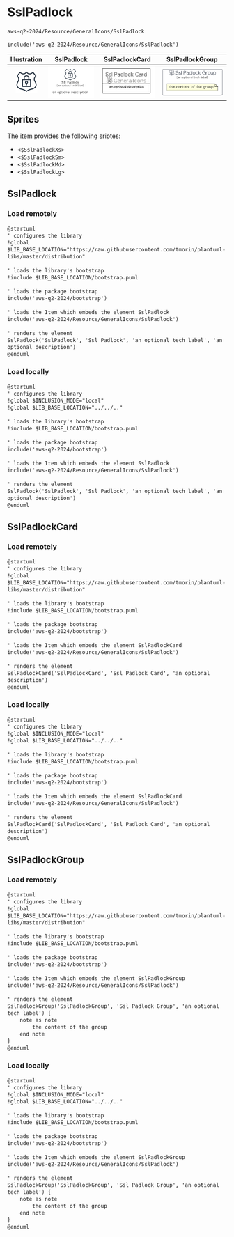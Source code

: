 # SslPadlock


```text
aws-q2-2024/Resource/GeneralIcons/SslPadlock
```

```text
include('aws-q2-2024/Resource/GeneralIcons/SslPadlock')
```



| Illustration | SslPadlock | SslPadlockCard | SslPadlockGroup |
| :---: | :---: | :---: | :---: |
| ![illustration for Illustration](../../../aws-q2-2024/Resource/GeneralIcons/SslPadlock.png) | ![illustration for SslPadlock](../../../aws-q2-2024/Resource/GeneralIcons/SslPadlock.Local.png) | ![illustration for SslPadlockCard](../../../aws-q2-2024/Resource/GeneralIcons/SslPadlockCard.Local.png) | ![illustration for SslPadlockGroup](../../../aws-q2-2024/Resource/GeneralIcons/SslPadlockGroup.Local.png) |



## Sprites
The item provides the following sriptes:

- `<$SslPadlockXs>`
- `<$SslPadlockSm>`
- `<$SslPadlockMd>`
- `<$SslPadlockLg>`





## SslPadlock

### Load remotely
```plantuml
@startuml
' configures the library
!global $LIB_BASE_LOCATION="https://raw.githubusercontent.com/tmorin/plantuml-libs/master/distribution"

' loads the library's bootstrap
!include $LIB_BASE_LOCATION/bootstrap.puml

' loads the package bootstrap
include('aws-q2-2024/bootstrap')

' loads the Item which embeds the element SslPadlock
include('aws-q2-2024/Resource/GeneralIcons/SslPadlock')

' renders the element
SslPadlock('SslPadlock', 'Ssl Padlock', 'an optional tech label', 'an optional description')
@enduml
```

### Load locally
```plantuml
@startuml
' configures the library
!global $INCLUSION_MODE="local"
!global $LIB_BASE_LOCATION="../../.."

' loads the library's bootstrap
!include $LIB_BASE_LOCATION/bootstrap.puml

' loads the package bootstrap
include('aws-q2-2024/bootstrap')

' loads the Item which embeds the element SslPadlock
include('aws-q2-2024/Resource/GeneralIcons/SslPadlock')

' renders the element
SslPadlock('SslPadlock', 'Ssl Padlock', 'an optional tech label', 'an optional description')
@enduml
```

## SslPadlockCard

### Load remotely
```plantuml
@startuml
' configures the library
!global $LIB_BASE_LOCATION="https://raw.githubusercontent.com/tmorin/plantuml-libs/master/distribution"

' loads the library's bootstrap
!include $LIB_BASE_LOCATION/bootstrap.puml

' loads the package bootstrap
include('aws-q2-2024/bootstrap')

' loads the Item which embeds the element SslPadlockCard
include('aws-q2-2024/Resource/GeneralIcons/SslPadlock')

' renders the element
SslPadlockCard('SslPadlockCard', 'Ssl Padlock Card', 'an optional description')
@enduml
```

### Load locally
```plantuml
@startuml
' configures the library
!global $INCLUSION_MODE="local"
!global $LIB_BASE_LOCATION="../../.."

' loads the library's bootstrap
!include $LIB_BASE_LOCATION/bootstrap.puml

' loads the package bootstrap
include('aws-q2-2024/bootstrap')

' loads the Item which embeds the element SslPadlockCard
include('aws-q2-2024/Resource/GeneralIcons/SslPadlock')

' renders the element
SslPadlockCard('SslPadlockCard', 'Ssl Padlock Card', 'an optional description')
@enduml
```

## SslPadlockGroup

### Load remotely
```plantuml
@startuml
' configures the library
!global $LIB_BASE_LOCATION="https://raw.githubusercontent.com/tmorin/plantuml-libs/master/distribution"

' loads the library's bootstrap
!include $LIB_BASE_LOCATION/bootstrap.puml

' loads the package bootstrap
include('aws-q2-2024/bootstrap')

' loads the Item which embeds the element SslPadlockGroup
include('aws-q2-2024/Resource/GeneralIcons/SslPadlock')

' renders the element
SslPadlockGroup('SslPadlockGroup', 'Ssl Padlock Group', 'an optional tech label') {
    note as note
        the content of the group
    end note
}
@enduml
```

### Load locally
```plantuml
@startuml
' configures the library
!global $INCLUSION_MODE="local"
!global $LIB_BASE_LOCATION="../../.."

' loads the library's bootstrap
!include $LIB_BASE_LOCATION/bootstrap.puml

' loads the package bootstrap
include('aws-q2-2024/bootstrap')

' loads the Item which embeds the element SslPadlockGroup
include('aws-q2-2024/Resource/GeneralIcons/SslPadlock')

' renders the element
SslPadlockGroup('SslPadlockGroup', 'Ssl Padlock Group', 'an optional tech label') {
    note as note
        the content of the group
    end note
}
@enduml
```

